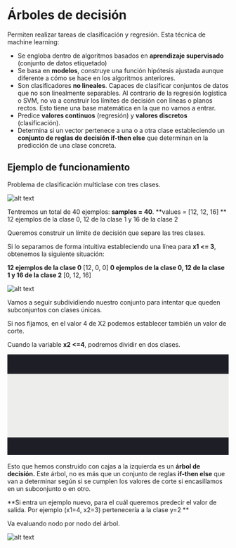 # Árboles de decisión

Permiten realizar tareas de clasificación y regresión.
Esta técnica de machine learning:
- Se engloba dentro de algoritmos basados en **aprendizaje supervisado** (conjunto de datos etiquetado)
- Se basa en **modelos**, construye una función hipótesis ajustada aunque diferente a cómo se hace en los algoritmos anteriores.
- Son clasificadores **no lineales**. Capaces de clasificar conjuntos de datos que no son linealmente separables. Al contrario de la regresión logística o SVM, no va a construir los límites de decisión con líneas o planos rectos. Esto tiene una base matemática en la que no vamos a entrar.
- Predice **valores continuos** (regresión) y **valores discretos** (clasificación).
- Determina si un vector pertenece a una o a otra clase estableciendo un **conjunto de reglas de decisión if-then else** que determinan en la predicción de una clase concreta.

## Ejemplo de funcionamiento

Problema de clasificación multiclase con tres clases.

![alt text](image.png)

Tentremos un total de 40 ejemplos: **samples = 40**.
**values = [12, 12, 16] **
12 ejemplos de la clase 0, 12 de la clase 1 y 16 de la clase 2

Queremos construir un límite de decisión que separe las tres clases.

Si lo separamos de forma intuitiva estableciendo una línea para **x1 <= 3**, obtenemos la siguiente situación:

**12 ejemplos de la clase 0** [12, 0, 0]
**0 ejemplos de la clase 0, 12 de la clase 1 y 16 de la clase 2** [0, 12, 16]

![alt text](image-1.png)

Vamos a seguir subdividiendo nuestro conjunto para intentar que queden subconjuntos con clases únicas.

Si nos fijamos, en el valor 4 de X2 podemos establecer también un valor de corte.

Cuando la variable **x2 <=4**, podremos dividir en dos clases.

![alt text](image-2.png)

Esto que hemos construido con cajas a la izquierda es un **árbol de decisión.**
Este árbol, no es más que un conjunto de reglas **if-then else** que van a determinar según si se cumplen los valores de corte si encasillamos en un subconjunto o en otro.

**Si entra un ejemplo nuevo, para el cuál queremos predecir el valor de salida. Por ejemplo (x1=4, x2=3) pertenecería a la clase y=2
**

Va evaluando nodo por nodo del árbol.

![alt text](image-3.png)

